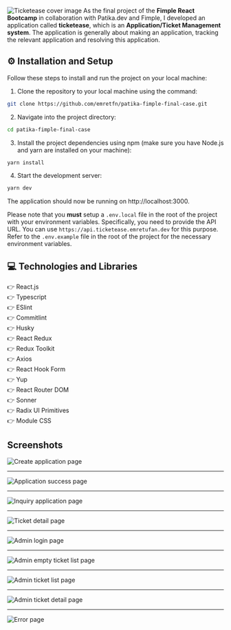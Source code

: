 ![Ticketease cover image](.github/_assets/cover.png)
As the final project of the **Fimple React Bootcamp** in collaboration with Patika.dev and Fimple, I developed an application called **ticketease**, which is an **Application/Ticket Management system**. The application is generally about making an application, tracking the relevant application and resolving this application.

## ⚙️ Installation and Setup

Follow these steps to install and run the project on your local machine:

1. Clone the repository to your local machine using the command:

```bash
git clone https://github.com/emretfn/patika-fimple-final-case.git
```

2. Navigate into the project directory:

```bash
cd patika-fimple-final-case
```

3. Install the project dependencies using npm (make sure you have Node.js and yarn are installed on your machine):

```bash
yarn install
```

4. Start the development server:

```bash
yarn dev
```

The application should now be running on http://localhost:3000.

Please note that you **must** setup a `.env.local` file in the root of the project with your environment variables. Specifically, you need to provide the API URL. You can use `https://api.ticketease.emretufan.dev` for this purpose. Refer to the `.env.example` file in the root of the project for the necessary environment variables.

## 💻 Technologies and Libraries

👉 React.js <br/>
👉 Typescript <br/>
👉 ESlint <br/>
👉 Commitlint <br/>
👉 Husky <br/>
👉 React Redux <br/>
👉 Redux Toolkit <br/>
👉 Axios <br/>
👉 React Hook Form <br/>
👉 Yup <br/>
👉 React Router DOM <br/>
👉 Sonner <br/>
👉 Radix UI Primitives <br/>
👉 Module CSS <br/>

## Screenshots

![Create application page](.github/_assets/basvuru-olustur.png)

---

![Application success page](.github/_assets/basvuru-basarili.png)

---

![Inquiry application page](.github/_assets/basvuru-sorgula.png)

---

![Ticket detail page](.github/_assets/basvuru-detay.png)

---

![Admin login page](.github/_assets/admin.png)

---

![Admin empty ticket list page](.github/_assets/admin-basvuru-listesi-empty.png)

---

![Admin ticket list page](.github/_assets/admin-basvuru-listesi.png)

---

![Admin ticket detail page](.github/_assets/admin-basvuru-detay.png)

---

![Error page](.github/_assets/404.png)
